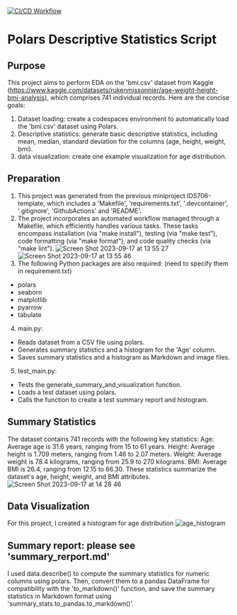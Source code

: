 [![CI/CD Workflow](https://github.com/nogibjj/IDS706_miniproject3_xk10/actions/workflows/cicd.yml/badge.svg)](https://github.com/nogibjj/IDS706_miniproject3_xk10/actions/workflows/cicd.yml)


# Polars Descriptive Statistics Script

## Purpose
This project aims to perform EDA on the 'bmi.csv' dataset from Kaggle (https://www.kaggle.com/datasets/rukenmissonnier/age-weight-height-bmi-analysis), which comprises 741 individual records. Here are the concise goals:

1. Dataset loading: create a codespaces environment to automatically load the 'bmi.csv' dataset using Polars.
2. Descriptive statistics: generate basic descriptive statistics, including mean, median, standard deviation for the columns (age, height, weight, bmi).
3. data visualization: create one example visualization for age distribution.

## Preparation
1. This project was generated from the previous miniproject IDS706-template, which includes a 'Makefile', 'requirements.txt', '.devcontainer', '.gitignore', 'GithubActions' and 'README'.
2. The project incorporates an automated workflow managed through a Makefile, which efficiently handles various tasks. These tasks encompass installation (via "make install"), testing (via "make test"), code formatting (via "make format"), and code quality checks (via "make lint").
![Screen Shot 2023-09-17 at 13 55 27](https://github.com/nogibjj/IDS706_miniproject3_xk10/assets/143849077/f8406f9e-dc79-4183-bfe7-866a5d01c5eb)
![Screen Shot 2023-09-17 at 13 55 46](https://github.com/nogibjj/IDS706_miniproject3_xk10/assets/143849077/730cd22e-301a-42ca-a67a-e0614b8f64ff)
3. The following Python packages are also required: (need to specify them in requirement.txt)
* polars
* seaborn
* matplotlib
* pyarrow
* tabulate
4. main.py:
* Reads dataset from a CSV file using polars.
* Generates summary statistics and a histogram for the 'Age' column.
* Saves summary statistics and a histogram as Markdown and image files.
5. test_main.py:
* Tests the generate_summary_and_visualization function.
* Loads a test dataset using polars.
* Calls the function to create a test summary report and histogram.

## Summary Statistics
The dataset contains 741 records with the following key statistics: Age: Average age is 31.6 years, ranging from 15 to 61 years. Height: Average height is 1.709 meters, ranging from 1.46 to 2.07 meters. Weight: Average weight is 78.4 kilograms, ranging from 25.9 to 270 kilograms. BMI: Average BMI is 26.4, ranging from 12.15 to 66.30. These statistics summarize the dataset's age, height, weight, and BMI attributes.
![Screen Shot 2023-09-17 at 14 28 46](https://github.com/nogibjj/IDS706_miniproject3_xk10/assets/143849077/f59e0477-bce9-4925-b881-9b41f0ee1027)

## Data Visualization
For this project, I created a histogram for age distribution
![age_histogram](https://github.com/nogibjj/IDS706_miniproject3_xk10/assets/143849077/41b93270-ebb1-4fab-a28c-c9b4e2e65be8)

## Summary report: please see 'summary_rerport.md'
I used data.describe() to compute the summary statistics for numeric columns using polars. Then, convert them to a pandas DataFrame for compatibility with the 'to_markdown()' function, and save the summary statistics in Markdown format using 'summary_stats.to_pandas.to_markdown()'.

